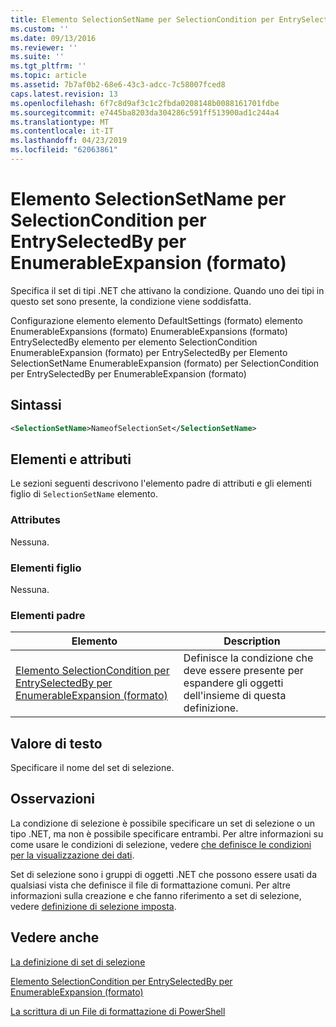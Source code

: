 ```yaml
---
title: Elemento SelectionSetName per SelectionCondition per EntrySelectedBy per EnumerableExpansion (formato) | Microsoft Docs
ms.custom: ''
ms.date: 09/13/2016
ms.reviewer: ''
ms.suite: ''
ms.tgt_pltfrm: ''
ms.topic: article
ms.assetid: 7b7af0b2-68e6-43c3-adcc-7c58007fced8
caps.latest.revision: 13
ms.openlocfilehash: 6f7c8d9af3c1c2fbda0208148b0088161701fdbe
ms.sourcegitcommit: e7445ba8203da304286c591ff513900ad1c244a4
ms.translationtype: MT
ms.contentlocale: it-IT
ms.lasthandoff: 04/23/2019
ms.locfileid: "62063861"
---
```

# <a name="selectionsetname-element-for-selectioncondition-for-entryselectedby-for-enumerableexpansion-format"></a>Elemento SelectionSetName per SelectionCondition per EntrySelectedBy per EnumerableExpansion (formato)

Specifica il set di tipi .NET che attivano la condizione. Quando uno dei tipi in questo set sono presente, la condizione viene soddisfatta.

Configurazione elemento elemento DefaultSettings (formato) elemento EnumerableExpansions (formato) EnumerableExpansions (formato) EntrySelectedBy elemento per elemento SelectionCondition EnumerableExpansion (formato) per EntrySelectedBy per Elemento SelectionSetName EnumerableExpansion (formato) per SelectionCondition per EntrySelectedBy per EnumerableExpansion (formato)

## <a name="syntax"></a>Sintassi

```xml
<SelectionSetName>NameofSelectionSet</SelectionSetName>
```

## <a name="attributes-and-elements"></a>Elementi e attributi

Le sezioni seguenti descrivono l'elemento padre di attributi e gli elementi figlio di `SelectionSetName` elemento.

### <a name="attributes"></a>Attributes

Nessuna.

### <a name="child-elements"></a>Elementi figlio

Nessuna.

### <a name="parent-elements"></a>Elementi padre

|Elemento|Description|
|-------------|-----------------|
|[Elemento SelectionCondition per EntrySelectedBy per EnumerableExpansion (formato)](./selectioncondition-element-for-entryselectedby-for-enumerableexpansion-format.md)|Definisce la condizione che deve essere presente per espandere gli oggetti dell'insieme di questa definizione.|

## <a name="text-value"></a>Valore di testo

Specificare il nome del set di selezione.

## <a name="remarks"></a>Osservazioni

La condizione di selezione è possibile specificare un set di selezione o un tipo .NET, ma non è possibile specificare entrambi. Per altre informazioni su come usare le condizioni di selezione, vedere [che definisce le condizioni per la visualizzazione dei dati](./defining-conditions-for-displaying-data.md).

Set di selezione sono i gruppi di oggetti .NET che possono essere usati da qualsiasi vista che definisce il file di formattazione comuni. Per altre informazioni sulla creazione e che fanno riferimento a set di selezione, vedere [definizione di selezione imposta](./defining-selection-sets.md).

## <a name="see-also"></a>Vedere anche

[La definizione di set di selezione](./defining-selection-sets.md)

[Elemento SelectionCondition per EntrySelectedBy per EnumerableExpansion (formato)](./selectioncondition-element-for-entryselectedby-for-enumerableexpansion-format.md)

[La scrittura di un File di formattazione di PowerShell](./writing-a-powershell-formatting-file.md)
